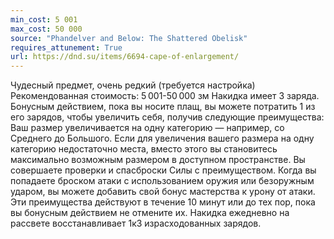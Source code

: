 ```yaml
---
min_cost: 5 001
max_cost: 50 000
source: "Phandelver and Below: The Shattered Obelisk"
requires_attunement: True
url: https://dnd.su/items/6694-cape-of-enlargement/
---
```


Чудесный предмет, очень редкий (требуется настройка)
Рекомендованная стоимость: 5 001-50 000 зм
Накидка имеет 3 заряда. Бонусным действием, пока вы носите плащ, вы можете потратить 1 из его зарядов, чтобы увеличить себя, получив следующие преимущества:
Ваш размер увеличивается на одну категорию — например, со Среднего до Большого. Если для увеличения вашего размера на одну категорию недостаточно места, вместо этого вы становитесь максимально возможным размером в доступном пространстве.
Вы совершаете проверки и спасброски Силы с преимуществом.
Когда вы попадаете броском атаки с использованием оружия или безоружным ударом, вы можете добавить свой бонус мастерства к урону от атаки.
Эти преимущества действуют в течение 10 минут или до тех пор, пока вы бонусным действием не отмените их. Накидка ежедневно на рассвете восстанавливает 1к3 израсходованных зарядов.